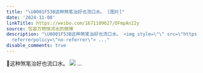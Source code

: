 ```yaml
---
title: "\U0001F53B这种煞笔治好也流口水。 [图片]"
date: '2024-11-08'
linkTitle: https://weibo.com/1671109627/OFmpAn22y
source: 包容万物恒河水的微博
description: "\U0001F53B这种煞笔治好也流口水。 <img style=\"\" src=\"https://tvax4.sinaimg.cn/large/639b1bfbly1hvf8h2zx52j20f50bv0xt.jpg\"
  referrerpolicy=\"no-referrer\"> ..."
disable_comments: true
---
```

🔻这种煞笔治好也流口水。 <img style="" src="https://tvax4.sinaimg.cn/large/639b1bfbly1hvf8h2zx52j20f50bv0xt.jpg" referrerpolicy="no-referrer"> ...